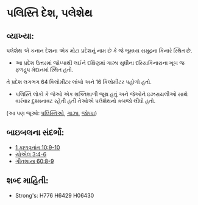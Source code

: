 # પલિસ્તિ દેશ, પલેશેથ 

## વ્યાખ્યા: 

પલેશેથ એ કનાન દેશના એક મોટા પ્રદેશનું નામ છે કે જે ભૂમધ્ય સમુદ્રના કિનારે સ્થિત છે.

* આ પ્રદેશ ઉત્તરમાં જોપ્પાથી લઈને દક્ષિણમાં ગાઝા સુધીના દરિયાકિનારાના ખૂબ જ ફળદ્રુપ મેદાનમાં સ્થિત હતો.

તે પ્રદેશ લગભગ 64 કિલોમીટર લાંબો અને 16 કિલોમીટર પહોળો હતો.

* પલિસ્તિ લોકો કે જેઓ એક શક્તિશાળી જૂથ હતું અને જેઓને ઇઝરાયલીઓ સાથે વારંવાર દુશ્મનાવટ રહેતી હતી તેઓએ પલેશેથનો કબજો લીધો હતો.

(આ પણ જૂઓ: [પલિસ્તિઓ](../names/philistines.md), [ગાઝા](../names/gaza.md), [જોપ્પા](../names/joppa.md))

## બાઇબલના સંદર્ભો: 

* [1 કાળવૃતાંત 10:9-10](rc://gu/tn/help/1ch/10/09)
* [યોએલ 3:4-6](rc://gu/tn/help/jol/03/04)
* [ગીતશાસ્ત્ર 60:8-9](rc://gu/tn/help/psa/060/008)

## શબ્દ માહિતી: 

* Strong's: H776 H6429 H06430
